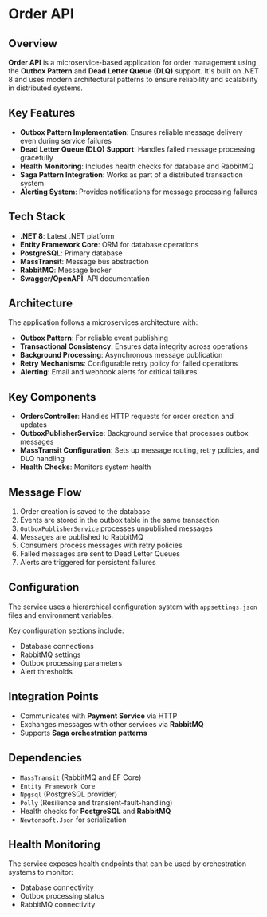 # Order API

## Overview

**Order API** is a microservice-based application for order management using the **Outbox Pattern** and **Dead Letter Queue (DLQ)** support. It's built on .NET 8 and uses modern architectural patterns to ensure reliability and scalability in distributed systems.

## Key Features

- **Outbox Pattern Implementation**: Ensures reliable message delivery even during service failures  
- **Dead Letter Queue (DLQ) Support**: Handles failed message processing gracefully  
- **Health Monitoring**: Includes health checks for database and RabbitMQ  
- **Saga Pattern Integration**: Works as part of a distributed transaction system  
- **Alerting System**: Provides notifications for message processing failures  

## Tech Stack

- **.NET 8**: Latest .NET platform  
- **Entity Framework Core**: ORM for database operations  
- **PostgreSQL**: Primary database  
- **MassTransit**: Message bus abstraction  
- **RabbitMQ**: Message broker  
- **Swagger/OpenAPI**: API documentation  

## Architecture

The application follows a microservices architecture with:

- **Outbox Pattern**: For reliable event publishing  
- **Transactional Consistency**: Ensures data integrity across operations  
- **Background Processing**: Asynchronous message publication  
- **Retry Mechanisms**: Configurable retry policy for failed operations  
- **Alerting**: Email and webhook alerts for critical failures  

## Key Components

- **OrdersController**: Handles HTTP requests for order creation and updates  
- **OutboxPublisherService**: Background service that processes outbox messages  
- **MassTransit Configuration**: Sets up message routing, retry policies, and DLQ handling  
- **Health Checks**: Monitors system health  

## Message Flow

1. Order creation is saved to the database  
2. Events are stored in the outbox table in the same transaction  
3. `OutboxPublisherService` processes unpublished messages  
4. Messages are published to RabbitMQ  
5. Consumers process messages with retry policies  
6. Failed messages are sent to Dead Letter Queues  
7. Alerts are triggered for persistent failures  

## Configuration

The service uses a hierarchical configuration system with `appsettings.json` files and environment variables.

Key configuration sections include:

- Database connections  
- RabbitMQ settings  
- Outbox processing parameters  
- Alert thresholds  

## Integration Points

- Communicates with **Payment Service** via HTTP  
- Exchanges messages with other services via **RabbitMQ**  
- Supports **Saga orchestration patterns**  

## Dependencies

- `MassTransit` (RabbitMQ and EF Core)  
- `Entity Framework Core`  
- `Npgsql` (PostgreSQL provider)  
- `Polly` (Resilience and transient-fault-handling)  
- Health checks for **PostgreSQL** and **RabbitMQ**  
- `Newtonsoft.Json` for serialization  

## Health Monitoring

The service exposes health endpoints that can be used by orchestration systems to monitor:

- Database connectivity  
- Outbox processing status  
- RabbitMQ connectivity  
